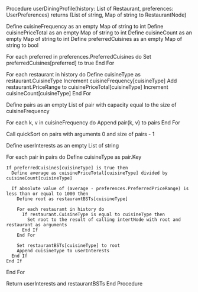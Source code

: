 Procedure userDiningProfile(history: List of Restaurant, preferences: UserPreferences) returns (List of string, Map of string to RestaurantNode)

  Define cuisineFrequency as an empty Map of string to int
  Define cuisinePriceTotal as an empty Map of string to int
  Define cuisineCount as an empty Map of string to int
  Define preferredCuisines as an empty Map of string to bool

  For each preferred in preferences.PreferredCuisines do
    Set preferredCuisines[preferred] to true
  End For

  For each restaurant in history do
    Define cuisineType as restaurant.CuisineType
    Increment cuisineFrequency[cuisineType]
    Add restaurant.PriceRange to cuisinePriceTotal[cuisineType]
    Increment cuisineCount[cuisineType]
  End For

  Define pairs as an empty List of pair with capacity equal to the size of cuisineFrequency

  For each k, v in cuisineFrequency do
    Append pair{k, v} to pairs
  End For

  Call quickSort on pairs with arguments 0 and size of pairs - 1

  Define userInterests as an empty List of string

  For each pair in pairs do
    Define cuisineType as pair.Key

    If preferredCuisines[cuisineType] is true then
      Define average as cuisinePriceTotal[cuisineType] divided by cuisineCount[cuisineType]

      If absolute value of (average - preferences.PreferredPriceRange) is less than or equal to 1000 then
        Define root as restaurantBSTs[cuisineType]

        For each restaurant in history do
          If restaurant.CuisineType is equal to cuisineType then
            Set root to the result of calling intertNode with root and restaurant as arguments
          End If
        End For

        Set restaurantBSTs[cuisineType] to root
        Append cuisineType to userInterests
      End If
    End If
  End For

  Return userInterests and restaurantBSTs
End Procedure